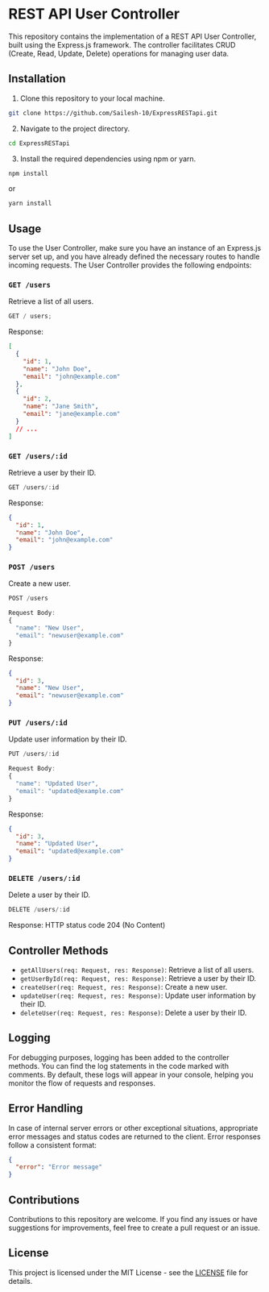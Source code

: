 # REST API User Controller

This repository contains the implementation of a REST API User Controller, built using the Express.js framework. The controller facilitates CRUD (Create, Read, Update, Delete) operations for managing user data.

## Installation

1. Clone this repository to your local machine.

```bash
git clone https://github.com/Sailesh-10/ExpressRESTapi.git
```

2. Navigate to the project directory.

```bash
cd ExpressRESTapi
```

3. Install the required dependencies using npm or yarn.

```bash
npm install
```

or

```bash
yarn install
```

## Usage

To use the User Controller, make sure you have an instance of an Express.js server set up, and you have already defined the necessary routes to handle incoming requests. The User Controller provides the following endpoints:

### `GET /users`

Retrieve a list of all users.

```javascript
GET / users;
```

Response:

```json
[
  {
    "id": 1,
    "name": "John Doe",
    "email": "john@example.com"
  },
  {
    "id": 2,
    "name": "Jane Smith",
    "email": "jane@example.com"
  }
  // ...
]
```

### `GET /users/:id`

Retrieve a user by their ID.

```javascript
GET /users/:id
```

Response:

```json
{
  "id": 1,
  "name": "John Doe",
  "email": "john@example.com"
}
```

### `POST /users`

Create a new user.

```javascript
POST /users

Request Body:
{
  "name": "New User",
  "email": "newuser@example.com"
}
```

Response:

```json
{
  "id": 3,
  "name": "New User",
  "email": "newuser@example.com"
}
```

### `PUT /users/:id`

Update user information by their ID.

```javascript
PUT /users/:id

Request Body:
{
  "name": "Updated User",
  "email": "updated@example.com"
}
```

Response:

```json
{
  "id": 3,
  "name": "Updated User",
  "email": "updated@example.com"
}
```

### `DELETE /users/:id`

Delete a user by their ID.

```javascript
DELETE /users/:id
```

Response: HTTP status code 204 (No Content)

## Controller Methods

- `getAllUsers(req: Request, res: Response)`: Retrieve a list of all users.
- `getUserById(req: Request, res: Response)`: Retrieve a user by their ID.
- `createUser(req: Request, res: Response)`: Create a new user.
- `updateUser(req: Request, res: Response)`: Update user information by their ID.
- `deleteUser(req: Request, res: Response)`: Delete a user by their ID.

## Logging

For debugging purposes, logging has been added to the controller methods. You can find the log statements in the code marked with comments. By default, these logs will appear in your console, helping you monitor the flow of requests and responses.

## Error Handling

In case of internal server errors or other exceptional situations, appropriate error messages and status codes are returned to the client. Error responses follow a consistent format:

```json
{
  "error": "Error message"
}
```

## Contributions

Contributions to this repository are welcome. If you find any issues or have suggestions for improvements, feel free to create a pull request or an issue.

## License

This project is licensed under the MIT License - see the [LICENSE](LICENSE) file for details.
